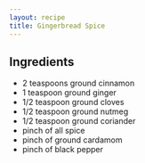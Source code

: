 ```yaml
---
layout: recipe
title: Gingerbread Spice
---
```


## Ingredients

* 2 teaspoons ground cinnamon
* 1 teaspoon ground ginger
* 1/2 teaspoon ground cloves
* 1/2 teaspoon ground nutmeg
* 1/2 teaspoon ground coriander
* pinch of all spice
* pinch of ground cardamom
* pinch of black pepper

